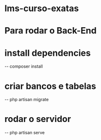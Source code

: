 # lms-curso-exatas
# Para rodar o Back-End

# install dependencies
-- composer install

# criar bancos e tabelas
-- php artisan migrate

# rodar o servidor 
-- php artisan serve